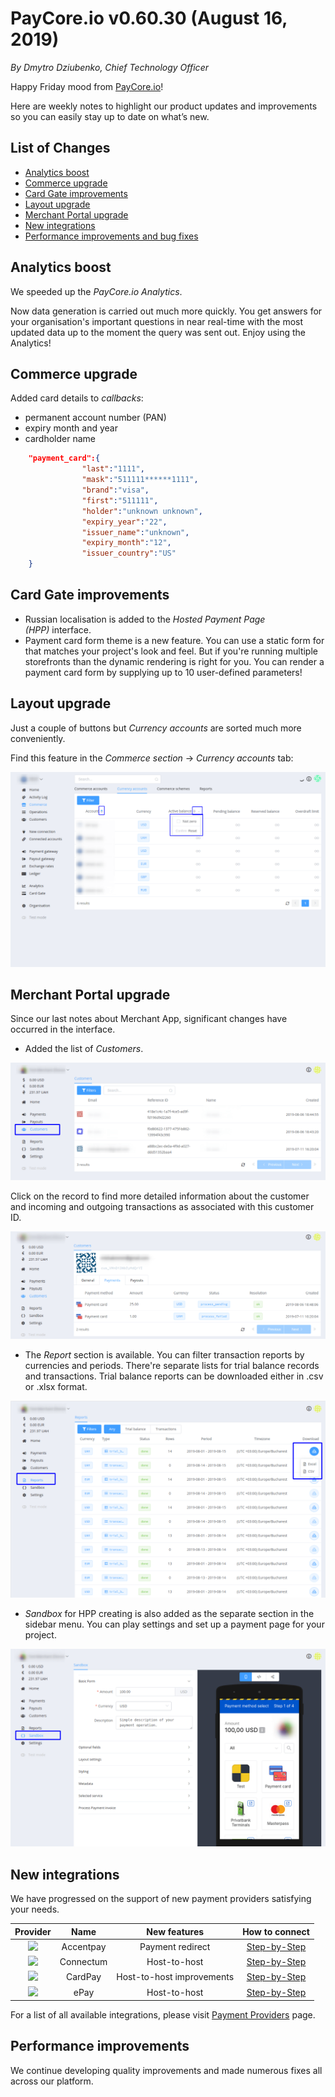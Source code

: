 # **PayCore.io v0.60.30 (August 16, 2019)**

*By Dmytro Dziubenko, Chief Technology Officer*

Happy Friday mood from [PayCore.io](https://paycore.io)!

Here are weekly notes to highlight our product updates and improvements so you can easily stay up to date on what’s new.

## List of Changes

* [Analytics boost](#analytics-boost)
* [Commerce upgrade](#commerce-upgrade)
* [Card Gate improvements](#card-gate-improvements)
* [Layout upgrade](#layout-upgrade)
* [Merchant Portal upgrade](#merchant-portal-upgrade)
* [New integrations](#new-integrations)
* [Performance improvements and bug fixes](#performance-improvements)

## Analytics boost

We speeded up the *PayCore.io Analytics*.

Now data generation is carried out much more quickly. You get answers for your organisation's important questions in near real-time with the most updated data up to the moment the query was sent out. Enjoy using the Analytics!

## Commerce upgrade

Added card details to *callbacks*:

* permanent account number (PAN)
* expiry month and year
* cardholder name

``` json
    "payment_card":{
                "last":"1111",
                "mask":"511111******1111",
                "brand":"visa",
                "first":"511111",
                "holder":"unknown unknown",
                "expiry_year":"22",
                "issuer_name":"unknown",
                "expiry_month":"12",
                "issuer_country":"US"
    }
```

## Card Gate improvements

* Russian localisation is added to the *Hosted Payment Page (HPP)* interface.
* Payment card form theme is a new feature. You can use a static form for that matches your project's look and feel. But if you're running multiple storefronts than the dynamic rendering is right for you. You can render a payment card form by supplying up to 10 user-defined parameters!

## Layout upgrade

Just a couple of buttons but *Currency accounts* are sorted much more conveniently.

Find this feature in the *Commerce section* → *Currency accounts* tab:

![Sorting](images/v0.60.30/sorting.png)

## Merchant Portal upgrade

Since our last notes about Merchant App, significant changes have occurred in the interface.

* Added the list of *Customers*.

![Customer section](images/v0.60.30/customers.png)

Click on the record to find more detailed information about the customer and incoming and outgoing transactions as associated with this customer ID.

![Customer's payments](images/v0.60.30/payments.png)

* The *Report* section is available. You can filter transaction reports by currencies and periods. There're separate lists for trial balance records and transactions. Trial balance reports can be downloaded either in .csv or .xlsx format.

![Reports section](images/v0.60.30/reports.png)

* *Sandbox* for HPP creating is also added as the separate section in the sidebar menu. You can play settings and set up a payment page for your project.

![Sandbox](images/v0.60.30/sandbox.png)

## New integrations

We have progressed on the support of new payment providers satisfying your needs.

  Provider | Name  | New features | How to connect |
|:-:|:-:|:-:| :-:|
|<a href ="https://accentpay.com/en/home_en/" target="_blank" rel="noopener"> <img src="https://static.openfintech.io/payment_providers/accentpay/logo.png?w=400&c=v0.59.26#w100" width="70px"> </a>  | Accentpay | Payment redirect | [Step-by-Step](/connectors/accentpay/) |
|<a href ="https://connectum.eu/" target="_blank" rel="noopener"> <img src="https://static.openfintech.io/payment_providers/connectum/logo.svg?w=70" width="70px"> </a>  | Connectum | Host-to-host | [Step-by-Step](/connectors/accentpay/) |
|<a href ="https://www.cardpay.com/home" target="_blank" rel="noopener"> <img src="https://static.openfintech.io/payment_providers/cardpay/logo.svg?w=70" width="70px"> </a>  | CardPay | Host-to-host improvements | [Step-by-Step](/connectors/cardpay/) |
|<a href ="https://www.epay.com/" target="_blank" rel="noopener"> <img src="https://static.openfintech.io/payment_providers/epay/logo.png?w=70" width="70px"> </a>  | ePay | Host-to-host | [Step-by-Step](/connectors/epay/) |

For a list of all available integrations, please visit [Payment Providers](https://dashboard.paycore.io/connect-directory/payment-providers) page.

## Performance improvements

We continue developing quality improvements and made numerous fixes all across our platform.
